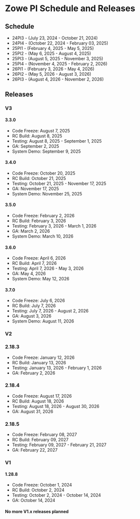 # Zowe PI Schedule and Releases

## Schedule

- 24PI3 - (July 23, 2024 - October 21, 2024)
- 24PI4 - (October 22, 2024 - February 03, 2025)
- 25PI1 - (February 4, 2025 - May 5, 2025)
- 25PI2 - (May 6, 2025 - August 4, 2025)
- 25PI3 - (August 5, 2025 - November 3, 2025)
- 25PI4 - (November 4, 2025 - February 2, 2026)
- 26PI1 - (February 3, 2026 - May 4, 2026)
- 26PI2 - (May 5, 2026 - August 3, 2026)
- 26PI3 - (August 4, 2026 - November 2, 2026)

## Releases

### V3

#### 3.3.0
- Code Freeze: August 7, 2025</li>
- RC Build: August 8, 2025</li>
- Testing: August 8, 2025 - September 1, 2025</li>
- GA: September 2, 2025</li>
- System Demo: September 9, 2025</li>

#### 3.4.0
- Code Freeze: October 20, 2025</li>
- RC Build: October 21, 2025</li>
- Testing: October 21, 2025 - November 17, 2025</li>
- GA: November 17, 2025</li>
- System Demo: November 25, 2025</li>

#### 3.5.0
- Code Freeze: February 2, 2026</li>
- RC Build: February 3, 2026</li>
- Testing: February 3, 2026 - March 1, 2026</li>
- GA: March 2, 2026</li>
- System Demo: March 10, 2026</li>

#### 3.6.0 
- Code Freeze: April 6, 2026
- RC Build: April 7, 2026
- Testing: April 7, 2026 - May 3, 2026
- GA: May 4, 2026
- System Demo: May 12, 2026

#### 3.7.0 
- Code Freeze: July 6, 2026
- RC Build: July 7, 2026
- Testing: July 7, 2026 - August 2, 2026
- GA: August 3, 2026
- System Demo: August 11, 2026

### V2

### 2.18.3
- Code Freeze: January 12, 2026</li>
- RC Build: January 13, 2026</li>
- Testing: January 13, 2026 - February 1, 2026</li>
- GA: February 2, 2026</li>

### 2.18.4
- Code Freeze: August 17, 2026
- RC Build: August 18, 2026
- Testing: August 18, 2026 - August 30, 2026
- GA: August 31, 2026

### 2.18.5
- Code Freeze: February 08, 2027
- RC Build: February 09, 2027
- Testing: February 09, 2027 - February 21, 2027
- GA: February 22, 2027

### V1

#### 1.28.8
- Code Freeze: October 1, 2024
- RC Build: October 2, 2024
- Testing: October 2, 2024 - October 14, 2024
- GA: October 14, 2024

#### No more V1.x releases planned
